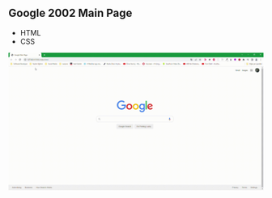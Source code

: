 <h2>Google 2002 Main Page</h2>

<ul>

<li>HTML</li>

<li>CSS</li>

</ul>

![gif](./Google-Main-Page.gif)